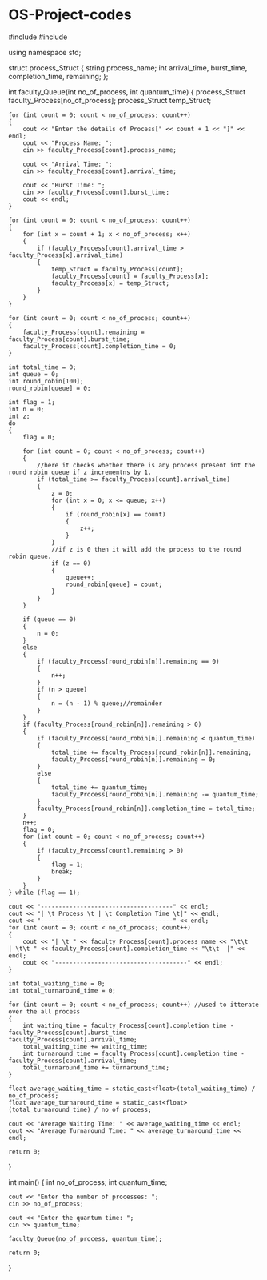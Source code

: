 # OS-Project-codes
#include <iostream>
#include <string>

using namespace std;

struct process_Struct
{
    string process_name;
    int arrival_time, burst_time, completion_time, remaining;
};

int faculty_Queue(int no_of_process, int quantum_time)
{
    process_Struct faculty_Process[no_of_process];
    process_Struct temp_Struct;
    
    for (int count = 0; count < no_of_process; count++)
    {
        cout << "Enter the details of Process[" << count + 1 << "]" << endl;
        cout << "Process Name: ";
        cin >> faculty_Process[count].process_name;

        cout << "Arrival Time: ";
        cin >> faculty_Process[count].arrival_time;

        cout << "Burst Time: ";
        cin >> faculty_Process[count].burst_time;
        cout << endl;
    }

    for (int count = 0; count < no_of_process; count++)
    {
        for (int x = count + 1; x < no_of_process; x++)
        {
            if (faculty_Process[count].arrival_time > faculty_Process[x].arrival_time)
            {
                temp_Struct = faculty_Process[count];
                faculty_Process[count] = faculty_Process[x];
                faculty_Process[x] = temp_Struct;
            }
        }
    }

    for (int count = 0; count < no_of_process; count++)
    {
        faculty_Process[count].remaining = faculty_Process[count].burst_time;
        faculty_Process[count].completion_time = 0;
    }

    int total_time = 0;
    int queue = 0;
    int round_robin[100];
    round_robin[queue] = 0;

    int flag = 1;
    int n = 0;
    int z;
    do
    {
        flag = 0;
        
        for (int count = 0; count < no_of_process; count++)
        {
        	//here it checks whether there is any process present int the round robin queue if z incrememtns by 1.
            if (total_time >= faculty_Process[count].arrival_time)
            {
                z = 0;
                for (int x = 0; x <= queue; x++)
                {
                    if (round_robin[x] == count)
                    {
                        z++;
                    }
                }
                //if z is 0 then it will add the process to the round robin queue.
                if (z == 0)
                {
                    queue++;
                    round_robin[queue] = count;
                }
            }
        }

        if (queue == 0)
        {
            n = 0;
        }
        else
        {
            if (faculty_Process[round_robin[n]].remaining == 0)
            {
                n++;
            }
            if (n > queue)
            {
                n = (n - 1) % queue;//remainder
            }
        }
        if (faculty_Process[round_robin[n]].remaining > 0)
        {
            if (faculty_Process[round_robin[n]].remaining < quantum_time)
            {
                total_time += faculty_Process[round_robin[n]].remaining;
                faculty_Process[round_robin[n]].remaining = 0;
            }
            else
            {
                total_time += quantum_time;
                faculty_Process[round_robin[n]].remaining -= quantum_time;
            }
            faculty_Process[round_robin[n]].completion_time = total_time;
        }
        n++;
        flag = 0;
        for (int count = 0; count < no_of_process; count++)
        {
            if (faculty_Process[count].remaining > 0)
            {
                flag = 1;
                break;
            }
        }
    } while (flag == 1);

    cout << "-------------------------------------" << endl;
    cout << "| \t Process \t | \t Completion Time \t|" << endl;
    cout << "-------------------------------------" << endl;
    for (int count = 0; count < no_of_process; count++)
    {
        cout << "| \t " << faculty_Process[count].process_name << "\t\t      | \t\t " << faculty_Process[count].completion_time << "\t\t  |" << endl;
        cout << "-------------------------------------" << endl;
    }

    int total_waiting_time = 0;
    int total_turnaround_time = 0;

    for (int count = 0; count < no_of_process; count++) //used to itterate over the all process
    {
        int waiting_time = faculty_Process[count].completion_time - faculty_Process[count].burst_time - faculty_Process[count].arrival_time;
        total_waiting_time += waiting_time;
        int turnaround_time = faculty_Process[count].completion_time - faculty_Process[count].arrival_time;
        total_turnaround_time += turnaround_time;
    }

    float average_waiting_time = static_cast<float>(total_waiting_time) / no_of_process;
    float average_turnaround_time = static_cast<float>(total_turnaround_time) / no_of_process;

    cout << "Average Waiting Time: " << average_waiting_time << endl;
    cout << "Average Turnaround Time: " << average_turnaround_time << endl;

    return 0;
}

int main()
{
    int no_of_process;
    int quantum_time;

    cout << "Enter the number of processes: ";
    cin >> no_of_process;

    cout << "Enter the quantum time: ";
    cin >> quantum_time;

    faculty_Queue(no_of_process, quantum_time);

    return 0;
}
